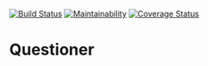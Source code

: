 [![Build Status](https://travis-ci.org/ericnyirimana/questioner.svg?branch=develop)](https://travis-ci.org/ericnyirimana/questioner)    [![Maintainability](https://api.codeclimate.com/v1/badges/92a47f596a3f750e2779/maintainability)](https://codeclimate.com/github/ericnyirimana/questioner/maintainability)
[![Coverage Status](https://coveralls.io/repos/github/ericnyirimana/questioner/badge.svg?branch=ch-resolve-coveralls-travis-ci)](https://coveralls.io/github/ericnyirimana/questioner?branch=ch-resolve-coveralls-travis-ci)

# Questioner
